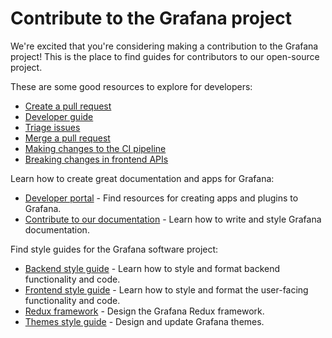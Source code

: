 # Contribute to the Grafana project

We're excited that you're considering making a contribution to the Grafana project\! This is the place to find guides for contributors to our open-source project.

These are some good resources to explore for developers:

- [Create a pull request](create-pull-request.md)
- [Developer guide](developer-guide.md)
- [Triage issues](triage-issues.md)
- [Merge a pull request](merge-pull-request.md)
- [Making changes to the CI pipeline](drone-pipeline.md)
- [Breaking changes in frontend APIs](./breaking-changes-guide/breaking-changes-guide.md)

Learn how to create great documentation and apps for Grafana:

- [Developer portal](https://grafana.com/developers/) - Find resources for creating apps and plugins to Grafana.
- [Contribute to our documentation](../contribute/documentation/README.md) - Learn how to write and style Grafana documentation.

Find style guides for the Grafana software project:

- [Backend style guide](backend/style-guide.md) - Learn how to style and format backend functionality and code.
- [Frontend style guide](style-guides/frontend.md) - Learn how to style and format the user-facing functionality and code.
- [Redux framework](style-guides/redux.md) - Design the Grafana Redux framework.
- [Themes style guide](style-guides/themes.md) - Design and update Grafana themes.
